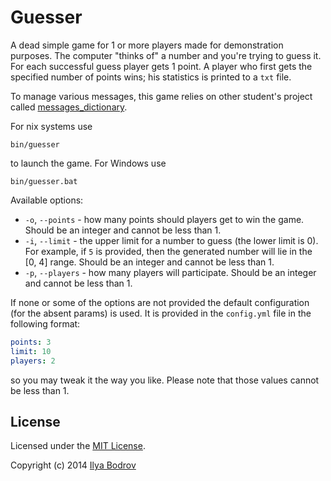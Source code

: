 # Guesser

A dead simple game for 1 or more players made for demonstration purposes. The computer "thinks of" a number and
you're trying to guess it. For each successful guess player gets 1 point.
A player who first gets the specified number of points wins; his statistics is printed to a `txt` file.

To manage various messages, this game relies on other student's project called
[messages_dictionary](https://github.com/bodrovis-learning/messages_dictionary).

For nix systems use

```
bin/guesser
```

to launch the game. For Windows use

```
bin/guesser.bat
```

Available options:

* `-o`, `--points` - how many points should players get to win the game. Should be an integer and cannot be less than 1.
* `-i`, `--limit` - the upper limit for a number to guess (the lower limit is 0). For example, if `5` is provided,
then the generated number will lie in the [0, 4] range. Should be an integer and cannot be less than 1.
* `-p`, `--players` - how many players will participate. Should be an integer and cannot be less than 1.

If none or some of the options are not provided the default configuration (for the absent params) is used. It is provided
in the `config.yml` file in the following format:

```yaml
points: 3
limit: 10
players: 2
```

so you may tweak it the way you like. Please note that those values cannot be less than 1.

## License

Licensed under the [MIT License](https://github.com/bodrovis/Guesser/blob/master/LICENSE).

Copyright (c) 2014 [Ilya Bodrov](http://radiant-wind.com)